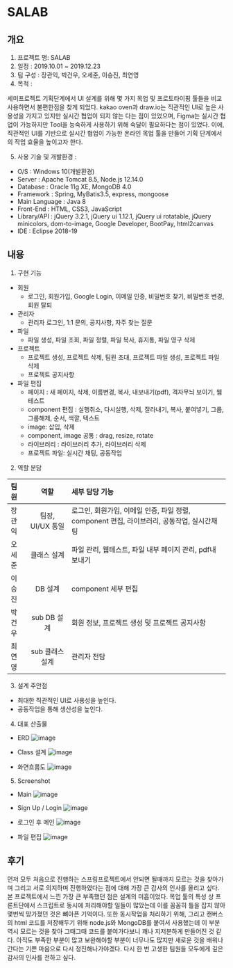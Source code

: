 # SALAB

## 개요
1. 프로젝트 명: SALAB
2. 일정 : 2019.10.01 ~ 2019.12.23
3. 팀 구성 : 장관익, 박건우, 오세준, 이승진, 최연영
4. 목적 : 

  세미프로젝트 기획단계에서 UI 설계를 위해 몇 가지 목업 및 프로토타이핑 툴들을 비교 사용하면서 불편한점을 찾게 되었다. 
kakao oven과 draw.io는 직관적인 UI로 높은 사용성을 가지고 있지만 실시간 협업이 되지 않는 다는 점이 있었으며, Figma는 실시간 협업이 가능하지만
Tool을 능숙하게 사용하기 위해 숙달이 필요하다는 점이 있었다. 이에, 직관적인 UI를 기반으로 실시간 협업이 가능한 온라인 목업 툴을 만들어
기획 단계에서의 작업 효율을 높이고자 한다.


5. 사용 기술 및 개발환경 :
  + O/S : Windows 10(개발환경)
  + Server : Apache Tomcat 8.5, Node.js 12.14.0
  + Database : Oracle 11g XE, MongoDB 4.0
  + Framework : Spring, MyBatis3.5, express, mongoose
  + Main Language : Java 8
  + Front-End : HTML, CSS3, JavaScript
  + Library/API : jQuery 3.2.1, jQuery ui 1.12.1, jQuery ui rotatable, jQuery minicolors, dom-to-image, Google Developer, BootPay, html2canvas
  + IDE : Eclipse 2018-19

## 내용
1.  구현 기능
  + 회원
    * 로그인, 회원가입, Google Login, 이메일 인증, 비밀번호 찾기, 비밀번호 변경, 회원 탈퇴
  + 관리자
    * 관리자 로그인, 1:1 문의, 공지사항, 자주 찾는 질문
  + 파일
    * 파일 생성, 파일 조회, 파일 정렬, 파일 복사, 휴지통, 파일 영구 삭제
  + 프로젝트
    * 프로젝트 생성, 프로젝트 삭제, 팀원 초대, 프로젝트 파일 생성, 프로젝트 파일 삭제
    * 프로젝트 공지사항
  + 파일 편집
    * 페이지 : 새 페이지, 삭제, 이름변경, 복사, 내보내기(pdf), 격자무늬 보이기, 웹테스트
    * component 편집 : 실행취소, 다시실행, 삭제, 잘라내기, 복사, 붙여넣기, 그룹, 그룹해제, 순서, 색깔, 텍스트
    * image: 삽입, 삭제
    * component, image 공통 : drag, resize, rotate
    * 라이브러리 : 라이브러리 추가, 라이브러리 삭제
    * 프로젝트 파일: 실시간 채팅, 공동작업

2.  역할 분담

| 팀원 | 역할 | 세부 담당 기능 | 
| :------------ | :-----------: | :------------------- | 
| 장관익 | 팀장, UI/UX 통일 | 로그인, 회원가입, 이메일 인증, 파일 정렬, component 편집, 라이브러리, 공동작업, 실시간채팅 | 
| 오세준 | 클래스 설계 | 파일 관리, 웹테스트, 파일 내부 페이지 관리, pdf내보내기 | 
| 이승진 | DB 설계 | component 세부 편집 |
| 박건우 | sub DB 설계 | 회원 정보, 프로젝트 생성 및 프로젝트 공지사항 |
| 최연영 | sub 클래스 설계 | 관리자 전담 |

3.  설계 주안점
  + 최대한 직관적인 UI로 사용성을 높인다.
  + 공동작업을 통해 생산성을 높인다.
  
4.  대표 산출물
+ ERD
  ![image](https://user-images.githubusercontent.com/44356083/77869991-35f4c900-727b-11ea-8048-8c68b130ca12.png)


+ Class 설계
  ![image](https://user-images.githubusercontent.com/44356083/77870061-5fadf000-727b-11ea-872b-908c7a9612f1.png)


+ 화면흐름도
  ![image](https://user-images.githubusercontent.com/44356083/77870065-63417700-727b-11ea-889b-8b508e1285c0.png)


5. Screenshot
  + Main
![image](https://user-images.githubusercontent.com/44356083/77870271-e9f65400-727b-11ea-9d7e-ba68d9e2b561.png)


  + Sign Up / Login
![image](https://user-images.githubusercontent.com/44356083/77870314-04303200-727c-11ea-9270-a6e577dbf5e4.png)


  + 로그인 후 메인
![image](https://user-images.githubusercontent.com/44356083/77870761-39894f80-727d-11ea-8b95-285789b1e401.png)


  + 파일 편집
![image](https://user-images.githubusercontent.com/44356083/77870885-9422ab80-727d-11ea-85ce-43bd4e92bc1e.png)


## 후기
  먼저 모두 처음으로 진행하는 스프링프로젝트에서 안되면 될때까지 모르는 것을 찾아가며 그리고 서로 의지하며 진행하였다는 점에 대해 가장 큰 감사의 인사를
올리고 싶다. 본 프로젝트에서 느낀 가장 큰 부족했던 점은 설계의 미흡이었다. 목업 툴의 특성 상 프론트단에서 스크립트로 동시에 처리해야할 일들이 많았는데 이를 꼼꼼히 틀을 잡지 않아 몇번씩 망가졌던 것은 뼈아픈 기억이다. 또한 동시작업을 처리하기 위해, 그리고 캔버스의 html 코드를 저장해두기 위해 node.js와 MongoDB를 붙여서 사용했는데 이 부분 역시 모르는 것을 찾아 그때그때 코드를 붙여가다보니 꽤나 지저분하게 만들어진 것 같다. 아직도 부족한 부분이 많고 보완해야할 부분이 너무나도 많지만 새로운 것을 배워나간다는 기쁜 마음으로 다시 정진해나가야겠다. 다시 한 번 고생한 팀원들 모두에게 깊은 감사의 인사를 전하고 싶다.
